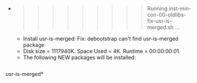 * >>>>>>>>> Running inst-min-con-00-oldlibs-fix-usr-is-merged.sh ...
  * Install usr-is-merged: Fix: debootstrap can't find usr-is-merged package
  * Disk size = 1117940K. Space Used = 4K. Runtime = 00:00:00:01.
  * The following NEW packages will be installed:
  ```bash
usr-is-merged*
  ```
